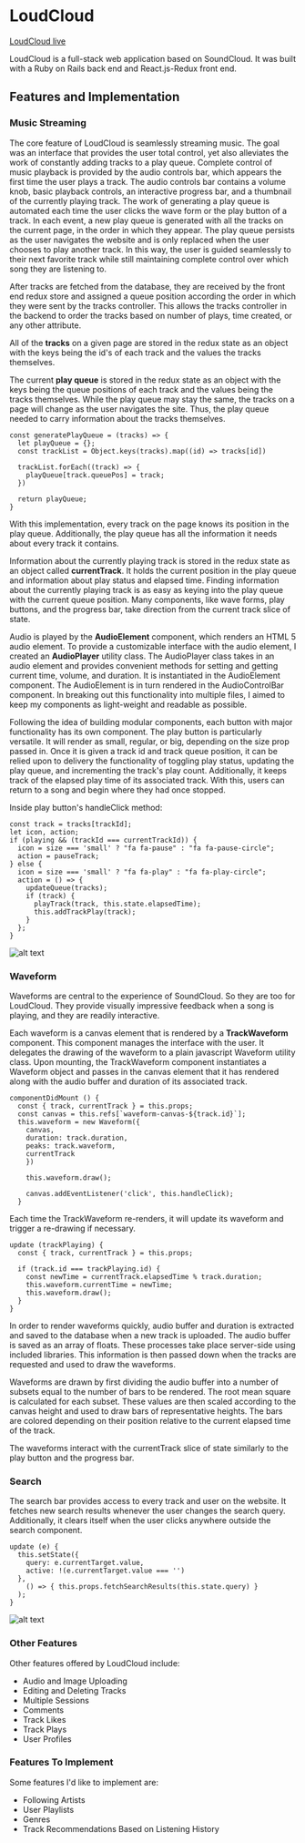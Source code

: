 # LoudCloud

[LoudCloud live](http://loud-cloud.herokuapp.com "Live Link")

LoudCloud is a full-stack web application based on SoundCloud. It was built with a Ruby on Rails back end and React.js-Redux front end.

## Features and Implementation

### Music Streaming

The core feature of LoudCloud is seamlessly streaming music. The goal was an interface that provides the user total control, yet also alleviates the work of constantly adding tracks to a play queue. Complete control of music playback is provided by the audio controls bar, which appears the first time the user plays a track. The audio controls bar contains a volume knob, basic playback controls, an interactive progress bar, and a thumbnail of the currently playing track. The work of generating a play queue is automated each time the user clicks the wave form or the play button of a track. In each event, a new play queue is generated with all the tracks on the current page, in the order in which they appear. The play queue persists as the user navigates the website and is only replaced when the user chooses to play another track. In this way, the user is guided seamlessly to their next favorite track while still maintaining complete control over which song they are listening to.

After tracks are fetched from the database, they are received by the front end redux store and assigned a queue position according the order in which they were sent by the tracks controller. This allows the tracks controller in the backend to order the tracks based on number of plays, time created, or any other attribute.

All of the **tracks** on a given page are stored in the redux state as an object with the keys being the id's of each track and the values the tracks themselves.

The current **play queue** is stored in the redux state as an object with the keys being the queue positions of each track and the values being the tracks themselves. While the play queue may stay the same, the tracks on a page will change as the user navigates the site. Thus, the play queue needed to carry information about the tracks themselves.

```
const generatePlayQueue = (tracks) => {
  let playQueue = {};
  const trackList = Object.keys(tracks).map((id) => tracks[id])

  trackList.forEach((track) => {
    playQueue[track.queuePos] = track;
  })

  return playQueue;
}
```

With this implementation, every track on the page knows its position in the play queue. Additionally, the play queue has all the information it needs about every track it contains.

Information about the currently playing track is stored in the redux state as an object called **currentTrack**. It holds the current position in the play queue and information about play status and elapsed time. Finding information about the currently playing track is as easy as keying into the play queue with the current queue position. Many components, like wave forms, play buttons, and the progress bar, take direction from the current track slice of state.

Audio is played by the **AudioElement** component, which renders an HTML 5 audio element. To provide a customizable interface with the audio element, I created an **AudioPlayer** utility class. The AudioPlayer class takes in an audio element and provides convenient methods for setting and getting current time, volume, and duration. It is instantiated in the AudioElement component. The AudioElement is in turn rendered in the AudioControlBar component. In breaking out this functionality into multiple files, I aimed to keep my components as light-weight and readable as possible.

Following the idea of building modular components, each button with major functionality has its own component. The play button is particularly versatile. It will render as small, regular, or big, depending on the size prop passed in. Once it is given a track id and track queue position, it can be relied upon to delivery the functionality of toggling play status, updating the play queue, and incrementing the track's play count. Additionally, it keeps track of the elapsed play time of its associated track. With this, users can return to a song and begin where they had once stopped.

Inside play button's handleClick method:
```
const track = tracks[trackId];
let icon, action;
if (playing && (trackId === currentTrackId)) {
  icon = size === 'small' ? "fa fa-pause" : "fa fa-pause-circle";
  action = pauseTrack;
} else {
  icon = size === 'small' ? "fa fa-play" : "fa fa-play-circle";
  action = () => {
    updateQueue(tracks);
    if (track) {
      playTrack(track, this.state.elapsedTime);
      this.addTrackPlay(track);
    }
  };
}
```

![alt text](http://g.recordit.co/boiH4NcFtp.gif "Waveform Gif")

### Waveform

Waveforms are central to the experience of SoundCloud. So they are too for LoudCloud. They provide visually impressive feedback when a song is playing, and they are readily interactive.

Each waveform is a canvas element that is rendered by a **TrackWaveform** component. This component manages the interface with the user. It delegates the drawing of the waveform to a plain javascript Waveform utility class. Upon mounting, the TrackWaveform component instantiates a Waveform object and passes in the canvas element that it has rendered along with the audio buffer and duration of its associated track.

```
componentDidMount () {
  const { track, currentTrack } = this.props;
  const canvas = this.refs[`waveform-canvas-${track.id}`];
  this.waveform = new Waveform({
    canvas,
    duration: track.duration,
    peaks: track.waveform,
    currentTrack
    })

    this.waveform.draw();

    canvas.addEventListener('click', this.handleClick);
  }
  ```

Each time the TrackWaveform re-renders, it will update its waveform and trigger a re-drawing if necessary.

```
update (trackPlaying) {
  const { track, currentTrack } = this.props;

  if (track.id === trackPlaying.id) {
    const newTime = currentTrack.elapsedTime % track.duration;
    this.waveform.currentTime = newTime;
    this.waveform.draw();
  }
}
```

In order to render waveforms quickly, audio buffer and duration is extracted and saved to the database when a new track is uploaded. The audio buffer is saved as an array of floats. These processes take place server-side using included libraries. This information is then passed down when the tracks are requested and used to draw the waveforms.

Waveforms are drawn by first dividing the audio buffer into a number of subsets equal to the number of bars to be rendered. The root mean square is calculated for each subset. These values are then scaled according to the canvas height and used to draw bars of representative heights. The bars are colored depending on their position relative to the current elapsed time of the track.

The waveforms interact with the currentTrack slice of state similarly to the play button and the progress bar.

### Search

The search bar provides access to every track and user on the website. It fetches new search results whenever the user changes the search query. Additionally, it clears itself when the user clicks anywhere outside the search component.

```
update (e) {
  this.setState({
    query: e.currentTarget.value,
    active: !(e.currentTarget.value === '')
  },
    () => { this.props.fetchSearchResults(this.state.query) }
  );
}
```

![alt text](http://g.recordit.co/AIx4P1mnDG.gif "Search Bar Gif")

### Other Features

Other features offered by LoudCloud include:

- Audio and Image Uploading
- Editing and Deleting Tracks
- Multiple Sessions
- Comments
- Track Likes
- Track Plays
- User Profiles

### Features To Implement

Some features I'd like to implement are:

- Following Artists
- User Playlists
- Genres
- Track Recommendations Based on Listening History
